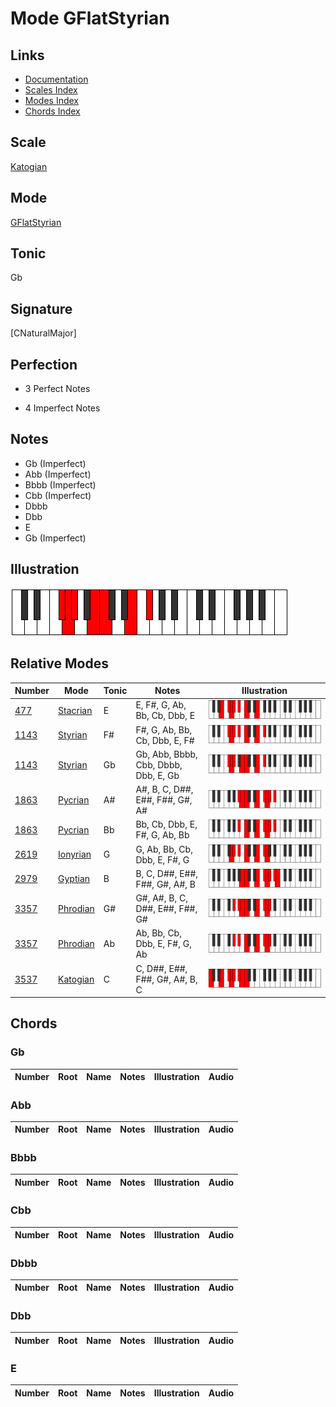 # Mode GFlatStyrian

## Links

- [Documentation](index.md)
- [Scales Index](Scales.md)
- [Modes Index](Modes.md)
- [Chords Index](Chords.md)

## Scale

[Katogian](ScaleKatogian.md)

## Mode

[GFlatStyrian](ModeGFlatStyrian.md)

## Tonic

Gb

## Signature

[CNaturalMajor]

## Perfection

 - 3 Perfect Notes

 - 4 Imperfect Notes

## Notes

- Gb (Imperfect)
- Abb (Imperfect)
- Bbbb (Imperfect)
- Cbb (Imperfect)
- Dbbb
- Dbb
- E
- Gb (Imperfect)

## Illustration

![GFlatStyrian](ModeGFlatStyrian.png)

## Relative Modes

| Number | Mode | Tonic | Notes | Illustration |
|--------|------|-------|-------|--------------|
| [477](https://ianring.com/musictheory/scales/477) | [Stacrian](ModeStacrian.md) | E | E, F#, G, Ab, Bb, Cb, Dbb, E | ![ENaturalStacrian](ModeENaturalStacrian.png) |
| [1143](https://ianring.com/musictheory/scales/1143) | [Styrian](ModeStyrian.md) | F# | F#, G, Ab, Bb, Cb, Dbb, E, F# | ![FSharpStyrian](ModeFSharpStyrian.png) |
| [1143](https://ianring.com/musictheory/scales/1143) | [Styrian](ModeStyrian.md) | Gb | Gb, Abb, Bbbb, Cbb, Dbbb, Dbb, E, Gb | ![GFlatStyrian](ModeGFlatStyrian.png) |
| [1863](https://ianring.com/musictheory/scales/1863) | [Pycrian](ModePycrian.md) | A# | A#, B, C, D##, E##, F##, G#, A# | ![ASharpPycrian](ModeASharpPycrian.png) |
| [1863](https://ianring.com/musictheory/scales/1863) | [Pycrian](ModePycrian.md) | Bb | Bb, Cb, Dbb, E, F#, G, Ab, Bb | ![BFlatPycrian](ModeBFlatPycrian.png) |
| [2619](https://ianring.com/musictheory/scales/2619) | [Ionyrian](ModeIonyrian.md) | G | G, Ab, Bb, Cb, Dbb, E, F#, G | ![GNaturalIonyrian](ModeGNaturalIonyrian.png) |
| [2979](https://ianring.com/musictheory/scales/2979) | [Gyptian](ModeGyptian.md) | B | B, C, D##, E##, F##, G#, A#, B | ![BNaturalGyptian](ModeBNaturalGyptian.png) |
| [3357](https://ianring.com/musictheory/scales/3357) | [Phrodian](ModePhrodian.md) | G# | G#, A#, B, C, D##, E##, F##, G# | ![GSharpPhrodian](ModeGSharpPhrodian.png) |
| [3357](https://ianring.com/musictheory/scales/3357) | [Phrodian](ModePhrodian.md) | Ab | Ab, Bb, Cb, Dbb, E, F#, G, Ab | ![AFlatPhrodian](ModeAFlatPhrodian.png) |
| [3537](https://ianring.com/musictheory/scales/3537) | [Katogian](ModeKatogian.md) | C | C, D##, E##, F##, G#, A#, B, C | ![CNaturalKatogian](ModeCNaturalKatogian.png) |

## Chords

### Gb

| Number | Root | Name | Notes | Illustration | Audio |
|--------|------|------|-------|--------------|-------|

### Abb

| Number | Root | Name | Notes | Illustration | Audio |
|--------|------|------|-------|--------------|-------|

### Bbbb

| Number | Root | Name | Notes | Illustration | Audio |
|--------|------|------|-------|--------------|-------|

### Cbb

| Number | Root | Name | Notes | Illustration | Audio |
|--------|------|------|-------|--------------|-------|

### Dbbb

| Number | Root | Name | Notes | Illustration | Audio |
|--------|------|------|-------|--------------|-------|

### Dbb

| Number | Root | Name | Notes | Illustration | Audio |
|--------|------|------|-------|--------------|-------|

### E

| Number | Root | Name | Notes | Illustration | Audio |
|--------|------|------|-------|--------------|-------|

